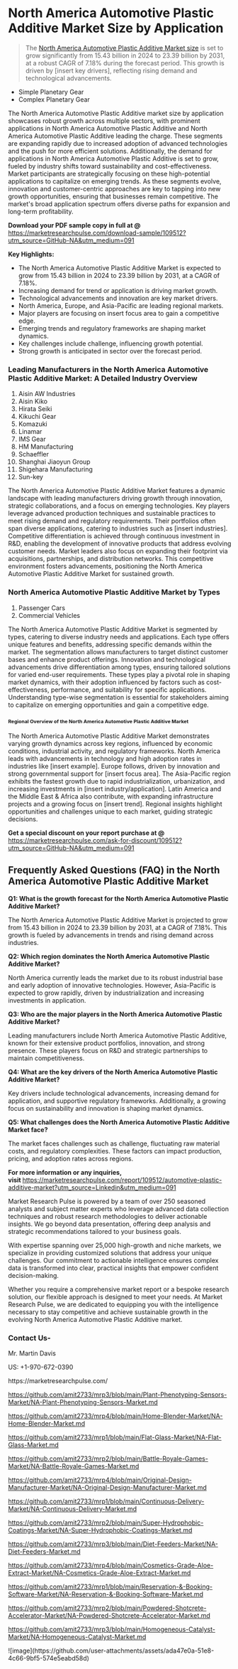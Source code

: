 <h1>North America Automotive Plastic Additive Market&nbsp;Size by Application</h1><blockquote><p>The <a href="https://marketresearchpulse.com/download-sample/109512?utm_source=GitHub-NA&amp;utm_medium=091">North America Automotive Plastic Additive Market size</a> is set to grow significantly from 15.43 billion in 2024 to 23.39 billion by 2031, at a robust CAGR of 7.18% during the forecast period. This growth is driven by [insert key drivers], reflecting rising demand and technological advancements.</p></blockquote><ul><li>Simple Planetary Gear <li> Complex Planetary Gear</li></ul><p>The North America Automotive Plastic Additive market size by application showcases robust growth across multiple sectors, with prominent applications in North America Automotive Plastic Additive and North America Automotive Plastic Additive leading the charge. These segments are expanding rapidly due to increased adoption of advanced technologies and the push for more efficient solutions. Additionally, the demand for applications in North America Automotive Plastic Additive is set to grow, fueled by industry shifts toward sustainability and cost-effectiveness. Market participants are strategically focusing on these high-potential applications to capitalize on emerging trends. As these segments evolve, innovation and customer-centric approaches are key to tapping into new growth opportunities, ensuring that businesses remain competitive. The market's broad application spectrum offers diverse paths for expansion and long-term profitability.</p><p><strong>Download your PDF sample copy in full at @ </strong><a href="https://marketresearchpulse.com/download-sample/109512?utm_source=GitHub-NA&amp;utm_medium=091">https://marketresearchpulse.com/download-sample/109512?utm_source=GitHub-NA&amp;utm_medium=091</a></p><p><strong>Key Highlights: </strong></p><ul><li>The North America Automotive Plastic Additive Market is expected to grow from 15.43 billion in 2024 to 23.39 billion by 2031, at a CAGR of 7.18%.</li><li>Increasing demand for trend or application is driving market growth.</li><li>Technological advancements and innovation are key market drivers.</li><li>North America, Europe, and Asia-Pacific are leading regional markets.</li><li>Major players are focusing on insert focus area to gain a competitive edge.</li><li>Emerging trends and regulatory frameworks are shaping market dynamics.</li><li>Key challenges include challenge, influencing growth potential.</li><li>Strong growth is anticipated in sector over the forecast period.</li></ul><h3>Leading Manufacturers in the North America Automotive Plastic Additive Market: A Detailed Industry Overview</h3><ol><li>Aisin AW Industries</li><li>Aisin Kiko</li><li>Hirata Seiki</li><li>Kikuchi Gear</li><li>Komazuki</li><li>Linamar</li><li>IMS Gear</li><li>HM Manufacturing</li><li>Schaeffler</li><li>Shanghai Jiaoyun Group</li><li>Shigehara Manufacturing</li><li>Sun-key</li></ol><div class="flex max-w-full flex-col flex-grow"><div class="min-h-8 text-message flex w-full flex-col items-end gap-2 whitespace-normal break-words [.text-message+&amp;]:mt-5" dir="auto" data-message-author-role="assistant" data-message-id="fd8432e4-4910-450d-b182-61b7bfb0a01f" data-message-model-slug="gpt-4o"><div class="flex w-full flex-col gap-1 empty:hidden first:pt-[3px]"><div class="markdown prose w-full break-words dark:prose-invert light"><p>The North America Automotive Plastic Additive Market features a dynamic landscape with leading manufacturers driving growth through innovation, strategic collaborations, and a focus on emerging technologies. Key players leverage advanced production techniques and sustainable practices to meet rising demand and regulatory requirements. Their portfolios often span diverse applications, catering to industries such as [insert industries]. Competitive differentiation is achieved through continuous investment in R&amp;D, enabling the development of innovative products that address evolving customer needs. Market leaders also focus on expanding their footprint via acquisitions, partnerships, and distribution networks. This competitive environment fosters advancements, positioning the North America Automotive Plastic Additive Market for sustained growth.</p></div></div></div></div><h3>North America Automotive Plastic Additive Market by Types</h3><ol><li>Passenger Cars <li> Commercial Vehicles</li></ol><div class="flex max-w-full flex-col flex-grow"><div class="min-h-8 text-message flex w-full flex-col items-end gap-2 whitespace-normal break-words [.text-message+&amp;]:mt-5" dir="auto" data-message-author-role="assistant" data-message-id="084470be-0bb7-4664-bddf-5156b4f41249" data-message-model-slug="gpt-4o-mini"><div class="flex w-full flex-col gap-1 empty:hidden first:pt-[3px]"><div class="markdown prose w-full break-words dark:prose-invert light"><p>The North America Automotive Plastic Additive Market is segmented by types, catering to diverse industry needs and applications. Each type offers unique features and benefits, addressing specific demands within the market. The segmentation allows manufacturers to target distinct customer bases and enhance product offerings. Innovation and technological advancements drive differentiation among types, ensuring tailored solutions for varied end-user requirements. These types play a pivotal role in shaping market dynamics, with their adoption influenced by factors such as cost-effectiveness, performance, and suitability for specific applications. Understanding type-wise segmentation is essential for stakeholders aiming to capitalize on emerging opportunities and gain a competitive edge.</p></div></div></div></div><h3><span style="font-size: 11px;">Regional Overview of the North America Automotive Plastic Additive Market</span></h3><div class="flex max-w-full flex-col flex-grow"><div class="min-h-8 text-message flex w-full flex-col items-end gap-2 whitespace-normal break-words [.text-message+&amp;]:mt-5" dir="auto" data-message-author-role="assistant" data-message-id="e9038762-ce64-4e30-91c9-9bd413514231" data-message-model-slug="gpt-4o-mini"><div class="flex w-full flex-col gap-1 empty:hidden first:pt-[3px]"><div class="markdown prose w-full break-words dark:prose-invert light"><p>The North America Automotive Plastic Additive Market demonstrates varying growth dynamics across key regions, influenced by economic conditions, industrial activity, and regulatory frameworks. North America leads with advancements in technology and high adoption rates in industries like [insert example]. Europe follows, driven by innovation and strong governmental support for [insert focus area]. The Asia-Pacific region exhibits the fastest growth due to rapid industrialization, urbanization, and increasing investments in [insert industry/application]. Latin America and the Middle East &amp; Africa also contribute, with expanding infrastructure projects and a growing focus on [insert trend]. Regional insights highlight opportunities and challenges unique to each market, guiding strategic decisions.</p></div></div></div></div><p><strong>Get a special discount on your report purchase at @ </strong><a href="https://marketresearchpulse.com/ask-for-discount/109512?utm_source=GitHub-NA&amp;utm_medium=091">https://marketresearchpulse.com/ask-for-discount/109512?utm_source=GitHub-NA&amp;utm_medium=091</a></p><h2>Frequently Asked Questions (FAQ) in the North America Automotive Plastic Additive Market</h2><p><strong>Q1: What is the growth forecast for the North America Automotive Plastic Additive Market?</strong></p><p>The North America Automotive Plastic Additive Market is projected to grow from 15.43 billion in 2024 to 23.39 billion by 2031, at a CAGR of 7.18%. This growth is fueled by advancements in trends and rising demand across industries.</p><p><strong>Q2: Which region dominates the North America Automotive Plastic Additive Market?</strong></p><p>North America currently leads the market due to its robust industrial base and early adoption of innovative technologies. However, Asia-Pacific is expected to grow rapidly, driven by industrialization and increasing investments in application.</p><p><strong>Q3: Who are the major players in the North America Automotive Plastic Additive Market?</strong></p><p>Leading manufacturers include North America Automotive Plastic Additive, known for their extensive product portfolios, innovation, and strong presence. These players focus on R&amp;D and strategic partnerships to maintain competitiveness.</p><p><strong>Q4: What are the key drivers of the North America Automotive Plastic Additive Market?</strong></p><p>Key drivers include technological advancements, increasing demand for application, and supportive regulatory frameworks. Additionally, a growing focus on sustainability and innovation is shaping market dynamics.</p><p><strong>Q5: What challenges does the North America Automotive Plastic Additive Market face?</strong></p><p>The market faces challenges such as challenge, fluctuating raw material costs, and regulatory complexities. These factors can impact production, pricing, and adoption rates across regions.</p><p><strong>For more information or any inquiries, visit&nbsp;</strong><a href="https://marketresearchpulse.com/report/109512/automotive-plastic-additive-market?utm_source=Linkedin&utm_medium=091">https://marketresearchpulse.com/report/109512/automotive-plastic-additive-market?utm_source=Linkedin&utm_medium=091</a></p><p>Market Research Pulse is powered by a team of over 250 seasoned analysts and subject matter experts who leverage advanced data collection techniques and robust research methodologies to deliver actionable insights. We go beyond data presentation, offering deep analysis and strategic recommendations tailored to your business goals.</p><p>With expertise spanning over 25,000 high-growth and niche markets, we specialize in providing customized solutions that address your unique challenges. Our commitment to actionable intelligence ensures complex data is transformed into clear, practical insights that empower confident decision-making.</p><p>Whether you require a comprehensive market report or a bespoke research solution, our flexible approach is designed to meet your needs. At Market Research Pulse, we are dedicated to equipping you with the intelligence necessary to stay competitive and achieve sustainable growth in the evolving North America Automotive Plastic Additive market.</p><h3><strong>Contact Us-</strong></h3><p>Mr. Martin Davis</p><p>US: +1-970-672-0390</p><p>https://marketresearchpulse.com/</p><p><a href="https://github.com/amit2733/mrp3/blob/main/Plant-Phenotyping-Sensors-Market/NA-Plant-Phenotyping-Sensors-Market.md">https://github.com/amit2733/mrp3/blob/main/Plant-Phenotyping-Sensors-Market/NA-Plant-Phenotyping-Sensors-Market.md</a></p><p><a href="https://github.com/amit2733/mrp4/blob/main/Home-Blender-Market/NA-Home-Blender-Market.md">https://github.com/amit2733/mrp4/blob/main/Home-Blender-Market/NA-Home-Blender-Market.md</a></p><p><a href="https://github.com/amit2733/mrp1/blob/main/Flat-Glass-Market/NA-Flat-Glass-Market.md">https://github.com/amit2733/mrp1/blob/main/Flat-Glass-Market/NA-Flat-Glass-Market.md</a></p><p><a href="https://github.com/amit2733/mrp2/blob/main/Battle-Royale-Games-Market/NA-Battle-Royale-Games-Market.md">https://github.com/amit2733/mrp2/blob/main/Battle-Royale-Games-Market/NA-Battle-Royale-Games-Market.md</a></p><p><a href="https://github.com/amit2733/mrp4/blob/main/Original-Design-Manufacturer-Market/NA-Original-Design-Manufacturer-Market.md">https://github.com/amit2733/mrp4/blob/main/Original-Design-Manufacturer-Market/NA-Original-Design-Manufacturer-Market.md</a></p><p><a href="https://github.com/amit2733/mrp1/blob/main/Continuous-Delivery-Market/NA-Continuous-Delivery-Market.md">https://github.com/amit2733/mrp1/blob/main/Continuous-Delivery-Market/NA-Continuous-Delivery-Market.md</a></p><p><a href="https://github.com/amit2733/mrp2/blob/main/Super-Hydrophobic-Coatings-Market/NA-Super-Hydrophobic-Coatings-Market.md">https://github.com/amit2733/mrp2/blob/main/Super-Hydrophobic-Coatings-Market/NA-Super-Hydrophobic-Coatings-Market.md</a></p><p><a href="https://github.com/amit2733/mrp3/blob/main/Diet-Feeders-Market/NA-Diet-Feeders-Market.md">https://github.com/amit2733/mrp3/blob/main/Diet-Feeders-Market/NA-Diet-Feeders-Market.md</a></p><p><a href="https://github.com/amit2733/mrp4/blob/main/Cosmetics-Grade-Aloe-Extract-Market/NA-Cosmetics-Grade-Aloe-Extract-Market.md">https://github.com/amit2733/mrp4/blob/main/Cosmetics-Grade-Aloe-Extract-Market/NA-Cosmetics-Grade-Aloe-Extract-Market.md</a></p><p><a href="https://github.com/amit2733/mrp1/blob/main/Reservation-&-Booking-Software-Market/NA-Reservation-&-Booking-Software-Market.md">https://github.com/amit2733/mrp1/blob/main/Reservation-&-Booking-Software-Market/NA-Reservation-&-Booking-Software-Market.md</a></p><p><a href="https://github.com/amit2733/mrp2/blob/main/Powdered-Shotcrete-Accelerator-Market/NA-Powdered-Shotcrete-Accelerator-Market.md">https://github.com/amit2733/mrp2/blob/main/Powdered-Shotcrete-Accelerator-Market/NA-Powdered-Shotcrete-Accelerator-Market.md</a></p><p><a href="https://github.com/amit2733/mrp3/blob/main/Homogeneous-Catalyst-Market/NA-Homogeneous-Catalyst-Market.md">https://github.com/amit2733/mrp3/blob/main/Homogeneous-Catalyst-Market/NA-Homogeneous-Catalyst-Market.md</a></p>
![image](https://github.com/user-attachments/assets/ada47e0a-51e8-4c66-9bf5-574e5eabd58d)
